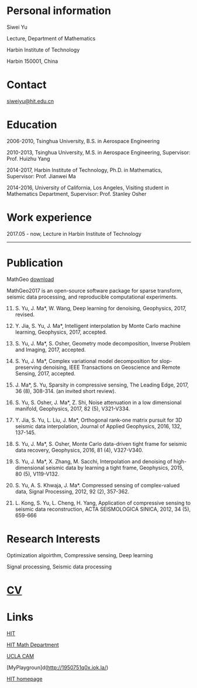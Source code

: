 # Personal information

Siwei Yu

Lecture, Department of Mathematics

Harbin Institute of Technology

Harbin 150001, China

# Contact

siweiyu@hit.edu.cn

# Education

2006-2010, Tsinghua University, B.S. in Aerospace Engineering

2010-2013, Tsinghua University, M.S. in Aerospace Engineering, Supervisor: Prof. Huizhu Yang

2014-2017, Harbin Institute of Technology, Ph.D. in Mathematics, Supervisor: Prof. Jianwei Ma

2014-2016, University of California, Los Angeles, Visiting student in Mathematics Department, Supervisor: Prof. Stanley Osher

# Work experience

2017.05 - now, Lecture in Harbin Institute of Technology

***

# Publication

MathGeo [download](https://github.com/HIT-CenterOfGeophysics/MathGeo2017) 

MathGeo2017 is an open-source software package for sparse transform, seismic data processing, and reproducible computational experiments.

11. S. Yu, J. Ma*, W. Wang, Deep learning for denoising, Geophysics, 2017, revised.

10. Y. Jia, S. Yu, J. Ma*, Intelligent interpolation by Monte Carlo machine learning, Geophysics, 2017, accepted.

9. S. Yu, J. Ma*, S. Osher, Geometry mode decomposition, Inverse Problem and Imaging, 2017, accepted.

8. S. Yu, J. Ma*, Complex variational model decomposition for slop-preserving denoising, IEEE Transactions on Geoscience and Remote Sensing, 2017, accepted.

7. J. Ma*, S. Yu, Sparsity in compressive sensing, The Leading Edge, 2017, 36 (8), 308-314. (an invited short review).

6. S. Yu, S. Osher, J. Ma*, Z. Shi, Noise attenuation in a low dimensional manifold, Geophysics, 2017, 82 (5), V321-V334.

5. Y. Jia, S. Yu, L. Liu, J. Ma*, Orthogonal rank-one matrix pursuit for 3D seismic data interpolation, Journal of Applied Geophysics, 2016, 132, 137-145.

4. S. Yu, J. Ma*, S. Osher, Monte Carlo data-driven tight frame for seismic data recovery, Geophysics, 2016, 81 (4),  V327-V340.

3. S. Yu, J. Ma*, X. Zhang, M. Sacchi, Interpolation and denoising of high-dimensional seismic data by learning a tight frame, Geophysics, 2015, 80 (5), V119-V132. 

2. S. Yu, A. S. Khwaja, J. Ma*. Compressed sensing of complex-valued data, Signal Processing, 2012, 92 (2), 357-362.

1. L. Kong, S. Yu, L. Cheng, H. Yang, Application of compressive sensing to seismic data reconstruction, ACTA SEISMOLOGICA SINICA, 2012, 34 (5), 659-666

# Research Interests

Optimization algoirthm, Compressive sensing, Deep learning

Signal processing, Seismic data processing

# [CV](CV-SiweiYu.pdf)

# Links

[HIT](http://www.hit.edu.cn/)

[HIT Math Department](http://math.hit.edu.cn/)

[UCLA CAM](http://www.math.ucla.edu/applied/cam/)

[MyPlaygroun]d(http://1950751q0x.iok.la/)

[HIT homepage](http://homepage.hit.edu.cn/pages/siweiyu)
